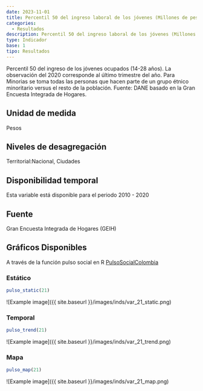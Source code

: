 ```yaml
---
date: 2023-11-01
title: Percentil 50 del ingreso laboral de los jóvenes (Millones de pesos) (nacional_etnia)
categories:
  - Resultados
description: Percentil 50 del ingreso laboral de los jóvenes (Millones de pesos)
type: Indicador
base: 1
tipo: Resultados
--- 
```


Percentil 50 del ingreso de los jóvenes ocupados (14-28 años). La observación del 2020 corresponde al último trimestre del año. Para Minorias se toma todas las personas que hacen parte de un grupo étnico minoritario versus el resto de la población.
Fuente: DANE basado en la Gran Encuesta Integrada de Hogares.

## Unidad de medida
Pesos

## Niveles de desagregación
Territorial:Nacional, Ciudades

## Disponibilidad temporal
Esta variable está disponible para el periodo 2010 - 2020

## Fuente
Gran Encuesta Integrada de Hogares (GEIH)

## Gráficos Disponibles

A través de la función pulso social en R [PulsoSocialColombia](https://github.com/pulsosocialcolombia/PulsoSocialColombia)

### Estático

``` R
pulso_static(21)
```

![Example image]({{ site.baseurl }}/images/inds/var_21_static.png)

### Temporal

``` R
pulso_trend(21)
```

![Example image]({{ site.baseurl }}/images/inds/var_21_trend.png)

### Mapa

``` R
pulso_map(21)
```

![Example image]({{ site.baseurl }}/images/inds/var_21_map.png)